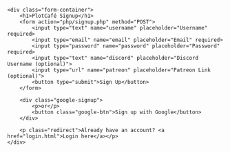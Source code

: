 <!DOCTYPE html>
<html lang="en">
<head>
    <meta charset="UTF-8">
    <meta name="viewport" content="width=device-width, initial-scale=1.0">
    <title>PlotCafé | Signup</title>
    <link rel="stylesheet" href="css/style.css">
</head>
<body class="signup-page">

    <div class="form-container">
        <h1>PlotCafé Signup</h1>
        <form action="php/signup.php" method="POST">
            <input type="text" name="username" placeholder="Username" required>
            <input type="email" name="email" placeholder="Email" required>
            <input type="password" name="password" placeholder="Password" required>
            <input type="text" name="discord" placeholder="Discord Username (optional)">
            <input type="url" name="patreon" placeholder="Patreon Link (optional)">
            <button type="submit">Sign Up</button>
        </form>

        <div class="google-signup">
            <p>or</p>
            <button class="google-btn">Sign up with Google</button>
        </div>

        <p class="redirect">Already have an account? <a href="login.html">Login here</a></p>
    </div>

</body>
</html>